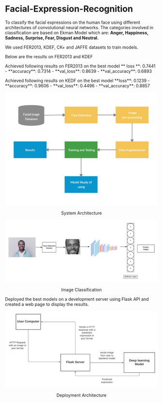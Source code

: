# Facial-Expression-Recognition
To classify the facial expressions on the human face using different architectures of convolutional neural networks.
The categories involved in classification are based on Ekman Model which are:
**Anger, Happiness, Sadness, Surprise, Fear, Disgust and Neutral.**

We used FER2013, KDEF, CK+ and JAFFE datasets to train models.
<p>Below are the results on FER2013 and KDEF </p> 
<p>Achieved following results on FER2013 on the best model 
** loss **: 0.7441 - **accuracy**: 0.7314 - **val_loss**: 0.8639 - **val_accuracy**: 0.6893
</p>
<p>Achieved following results on KEDF on the best model
**loss**: 0.1239 - **accuracy**: 0.9606 - **val_loss**: 0.4496 - **val_accuracy**: 0.8857
</p>


<div align="center">
<img src="diagrams/sa.JPG" >
<p>System Architecture</p>
</div>


<div align="center">
<img src="diagrams/system_1.png" >
<p>Image Classification</p>
</div>

<p>
Deployed the best models on a development server using Flask API and created a web page to display the results.
</p>
<div align="center">
<img src="diagrams/system_2-2.png" >
<p>Deployment Architecture</p>
</div>


